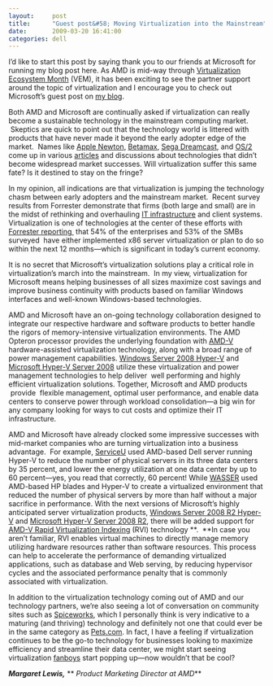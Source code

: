 ```yaml
---
layout:     post
title:      "Guest post&#58; Moving Virtualization into the Mainstream"
date:       2009-03-20 16:41:00
categories: dell
---
```

I’d like to start this post by saying thank you to our friends at Microsoft for running my blog post here. As AMD is mid-way through [Virtualization Ecosystem Month](http://blogs.amd.com/virtualization/2009/03/03/celebrate-virtualization/) (VEM), it has been exciting to see the partner support around the topic of virtualization and I encourage you to check out Microsoft’s guest post on [my blog](http://blogs.amd.com/virtualization/). 

Both AMD and Microsoft are continually asked if virtualization can really become a sustainable technology in the mainstream computing market.  Skeptics are quick to point out that the technology world is littered with products that have never made it beyond the early adopter edge of the market.  Names like [Apple Newton](http://en.wikipedia.org/wiki/Apple_Newton), [Betamax](http://en.wikipedia.org/wiki/Betamax), [Sega Dreamcast](http://en.wikipedia.org/wiki/Sega_Dreamcast), and [OS/2](http://en.wikipedia.org/wiki/OS/2) come up in various [articles](http://www.computerworld.com/action/article.do?command=viewArticleBasic&articleId=9012345&pageNumber=1) and discussions about technologies that didn’t become widespread market successes. Will virtualization suffer this same fate? Is it destined to stay on the fringe?

In my opinion, all indications are that virtualization is jumping the technology chasm between early adopters and the mainstream market.  Recent survey results from Forrester demonstrate that firms (both large and small) are in the midst of rethinking and overhauling [IT infrastructure](http://www.eweek.com/) and client systems. Virtualization is one of technologies at the center of these efforts with [Forrester reporting ](http://www.eweek.com/c/a/Virtualization/Survey-Virtualization-Takes-Off-Cloud-Computing-on-the-Rise/) that 54% of the enterprises and 53% of the SMBs surveyed  have either implemented x86 server virtualization or plan to do so within the next 12 months—which is significant in today’s current economy. 

It is no secret that Microsoft’s virtualization solutions play a critical role in virtualization’s march into the mainstream.  In my view, virtualization for Microsoft means helping businesses of all sizes maximize cost savings and improve business continuity with products based on familiar Windows interfaces and well-known Windows-based technologies. 

AMD and Microsoft have an on-going technology collaboration designed to integrate our respective hardware and software products to better handle the rigors of memory-intensive virtualization environments. The AMD Opteron processor provides the underlying foundation with [AMD-V](http://www.amd.com/us-en/0,,3715_15781_15785,00.html) hardware-assisted virtualization technology, along with a broad range of power management capabilities. [Windows Server 2008 Hyper-V](http://www.microsoft.com/windowsserver2008/en/us/hyperv.aspx) and [Microsoft Hyper-V Server 2008](http://www.microsoft.com/servers/hyper-v-server/default.mspx) utilize these virtualization and power management technologies to help deliver  well performing and highly efficient virtualization solutions. Together, Microsoft and AMD products  provide  flexible management, optimal user performance, and enable data centers to conserve power through workload consolidation—a big win for any company looking for ways to cut costs and optimize their IT infrastructure.

AMD and Microsoft have already clocked some impressive successes with mid-market companies who are turning virtualization into a business advantage.  For example, [ServiceU](http://www.amd.com/us/atwork/Pages/showtime4.aspx) used AMD-based Dell server running Hyper-V to reduce the number of physical servers in its three data centers by 35 percent, and lower the energy utilization at one data center by up to 60 percent—yes, you read that correctly, 60 percent! While [WASSER](http://www.accelerateresults.com/category/5/article/502-technology-trio-ensures-firm-meets-deadlines/1) used AMD-based HP blades and Hyper-V to create a virtualized environment that reduced the number of physical servers by more than half without a major sacrifice in performance. With the next versions of Microsoft’s highly anticipated server virtualization products, [Windows Server 2008 R2 Hyper-V](http://www.microsoft.com/DownLoads/details.aspx?familyid=FDD083C6-3FC7-470B-8569-7E6A19FB0FDF&displaylang=en) and [Microsoft Hyper-V Server 2008 R2](http://www.microsoft.com/downloads/details.aspx?familyid=E464E255-CDD5-44B2-84E6-3233EAE3F356&displaylang=en), there will be added support for [AMD-V Rapid Virtualization Indexing](http://developer.amd.com/assets/NPT-WP-1%201-final-TM.pdf) (RVI) technology **.  **In case you aren’t familiar, RVI enables virtual machines to directly manage memory utilizing hardware resources rather than software resources. This process can help to accelerate the performance of demanding virtualized applications, such as database and Web serving, by reducing hypervisor cycles and the associated performance penalty that is commonly associated with virtualization.

In addition to the virtualization technology coming out of AMD and our technology partners, we’re also seeing a lot of conversation on community sites such as [Spiceworks](http://community.spiceworks.com/group/show/313), which I personally think is very indicative to a maturing (and thriving) technology and definitely not one that could ever be in the same category as [Pets.com](http://en.wikipedia.org/wiki/Pets.com). In fact, I have a feeling if virtualization continues to be the go-to technology for businesses looking to maximize efficiency and streamline their data center, we might start seeing virtualization [fanboys](http://en.wikipedia.org/wiki/Fanboy) start popping up—now wouldn’t that be cool?

**_Margaret Lewis,_** ** _Product Marketing Director at AMD_**
